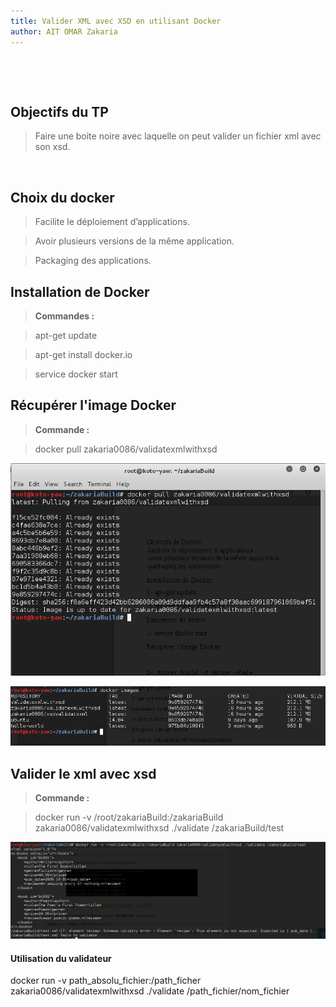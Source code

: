 ```yaml
---
title: Valider XML avec XSD en utilisant Docker
author: AIT OMAR Zakaria
---
```


 

 

Objectifs du TP
---------------

>   Faire une boite noire avec laquelle on peut valider un fichier xml avec son
>   xsd.

 

Choix du docker
---------------

>   Facilite le déploiement d’applications.

>   Avoir plusieurs versions de la même application.

>   Packaging des applications.

Installation de Docker
----------------------

>   **Commandes :**

>   apt-get update

>   apt-get install docker.io

>   service docker start

Récupérer l'image Docker
------------------------

>   **Commande :**

>   docker pull zakaria0086/validatexmlwithxsd

![](<pull_image>)

![](<verifierimage.png>)

Valider le xml avec xsd
-----------------------

>   **Commande :**

>   docker run -v /root/zakariaBuild:/zakariaBuild
>   zakaria0086/validatexmlwithxsd ./validate /zakariaBuild/test

![](<exemple_de_validation.png>)

#### Utilisation du validateur

docker run -v path\_absolu\_fichier:/path\_ficher zakaria0086/validatexmlwithxsd
./validate /path\_fichier/nom\_fichier
